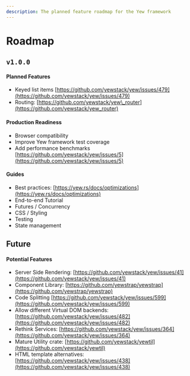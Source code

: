```yaml
---
description: The planned feature roadmap for the Yew framework
---
```


# Roadmap

## `v1.0.0`

#### Planned Features

* Keyed list items [https://github.com/yewstack/yew/issues/479](https://github.com/yewstack/yew/issues/479)
* Routing: [https://github.com/yewstack/yew\_router](https://github.com/yewstack/yew_router)

#### Production Readiness

* Browser compatibility
* Improve Yew framework test coverage
* Add performance benchmarks [https://github.com/yewstack/yew/issues/5](https://github.com/yewstack/yew/issues/5)

#### Guides

* Best practices: [https://yew.rs/docs/optimizations](https://yew.rs/docs/optimizations)
* End-to-end Tutorial
* Futures / Concurrency
* CSS / Styling
* Testing
* State management

## Future

#### Potential Features

* Server Side Rendering: [https://github.com/yewstack/yew/issues/41](https://github.com/yewstack/yew/issues/41)
* Component Library: [https://github.com/yewstrap/yewstrap](https://github.com/yewstrap/yewstrap)
* Code Splitting [https://github.com/yewstack/yew/issues/599](https://github.com/yewstack/yew/issues/599)
* Allow different Virtual DOM backends: [https://github.com/yewstack/yew/issues/482](https://github.com/yewstack/yew/issues/482)
* Rethink Services: [https://github.com/yewstack/yew/issues/364](https://github.com/yewstack/yew/issues/364)
* Mature Utility crate: [https://github.com/yewstack/yewtil](https://github.com/yewstack/yewtil)
* HTML template alternatives: [https://github.com/yewstack/yew/issues/438](https://github.com/yewstack/yew/issues/438)

